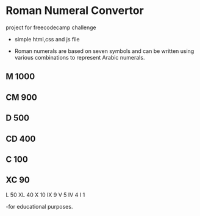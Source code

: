 # Roman Numeral Convertor

  project for freecodecamp challenge

- simple html,css and js file

- Roman numerals are based on seven symbols and can be written using various combinations to    represent Arabic numerals.



## M 	1000
## CM 	900
## D 	500
## CD 	400
## C 	100
## XC 	90
L 	50
XL 	40
X 	10
IX 	9
V 	5
IV 	4
I 	1


-for educational purposes.